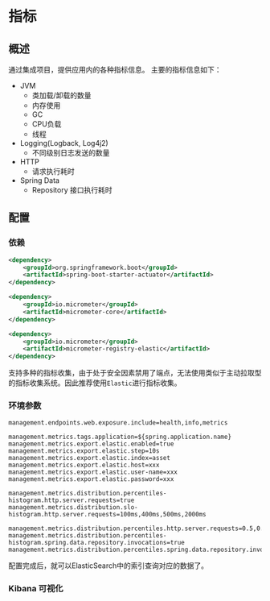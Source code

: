 # 指标

## 概述

通过集成项目，提供应用内的各种指标信息。
主要的指标信息如下：
- JVM
  - 类加载/卸载的数量
  - 内存使用
  - GC
  - CPU负载
  - 线程
- Logging(Logback, Log4j2)
  - 不同级别日志发送的数量
- HTTP
  - 请求执行耗时
- Spring Data
  - Repository 接口执行耗时

## 配置

### 依赖

```xml
<dependency>
    <groupId>org.springframework.boot</groupId>
    <artifactId>spring-boot-starter-actuator</artifactId>
</dependency>

<dependency>
    <groupId>io.micrometer</groupId>
    <artifactId>micrometer-core</artifactId>
</dependency>

<dependency>
    <groupId>io.micrometer</groupId>
    <artifactId>micrometer-registry-elastic</artifactId>
</dependency>
```

支持多种的指标收集，由于处于安全因素禁用了端点，无法使用类似于主动拉取型的指标收集系统。因此推荐使用`Elastic`进行指标收集。

### 环境参数

```properties
management.endpoints.web.exposure.include=health,info,metrics

management.metrics.tags.application=${spring.application.name}
management.metrics.export.elastic.enabled=true
management.metrics.export.elastic.step=10s
management.metrics.export.elastic.index=asset
management.metrics.export.elastic.host=xxx
management.metrics.export.elastic.user-name=xxx
management.metrics.export.elastic.password=xxx

management.metrics.distribution.percentiles-histogram.http.server.requests=true
management.metrics.distribution.slo-histogram.http.server.requests=100ms,400ms,500ms,2000ms

management.metrics.distribution.percentiles.http.server.requests=0.5,0.9,0.95,0.99
management.metrics.distribution.percentiles-histogram.spring.data.repository.invocations=true
management.metrics.distribution.percentiles.spring.data.repository.invocations=0.5,0.9,0.95,0.99
```

配置完成后，就可以ElasticSearch中的索引查询对应的数据了。

### Kibana 可视化



